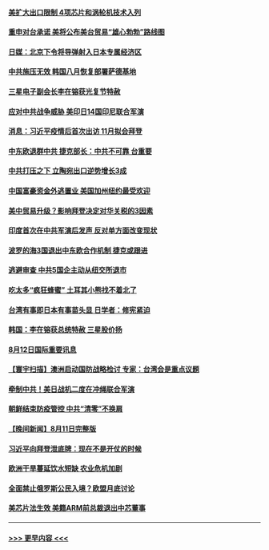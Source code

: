 #### [美扩大出口限制 4项芯片和涡轮机技术入列](../pages/prog202/a103501093.md?t=08130701) 
#### [重申对台承诺 美将公布美台贸易“雄心勃勃”路线图](../pages/prog202/a103501052.md?t=08130701) 
#### [日媒：北京下令将导弹射入日本专属经济区](../pages/prog202/a103501055.md?t=08130701) 
#### [中共施压无效 韩国八月恢复部署萨德基地](../pages/prog202/a103500962.md?t=08130701) 
#### [三星电子副会长李在镕获光复节特赦](../pages/prog202/a103500959.md?t=08130701) 
#### [应对中共战争威胁 美印日14国印尼联合军演](../pages/prog202/a103500987.md?t=08130701) 
#### [消息：习近平疫情后首次出访 11月拟会拜登](../pages/prog202/a103500933.md?t=08130701) 
#### [中东欧退群中共 捷克部长：中共不可靠 台重要](../pages/prog202/a103500970.md?t=08130701) 
#### [中共打压之下 立陶宛出口逆势增长3成](../pages/prog202/a103500943.md?t=08130701) 
#### [中国富豪资金外逃置业 美国加州纽约最受欢迎](../pages/prog202/a103500922.md?t=08130701) 
#### [美中贸易升级？影响拜登决定对华关税的3因素](../pages/prog202/a103500838.md?t=08130701) 
#### [印度首次在中共军演后发声 反对单方面改变现状](../pages/prog202/a103500809.md?t=08130701) 
#### [波罗的海3国退出中东欧合作机制 捷克或跟进](../pages/prog202/a103500787.md?t=08130701) 
#### [逃避审查 中共5国企主动从纽交所退市](../pages/prog202/a103500782.md?t=08130701) 
#### [吃太多“疯狂蜂蜜” 土耳其小熊找不着北了](../pages/prog202/a103500697.md?t=08130701) 
#### [台湾有事即日本有事苗头显 日学者：修宪紧迫](../pages/prog202/a103500680.md?t=08130701) 
#### [韩国：李在镕获总统特赦 三星股价扬](../pages/prog202/a103500667.md?t=08130701) 
#### [8月12日国际重要讯息](../pages/prog202/a103500665.md?t=08130701) 
#### [【寰宇扫描】澳洲启动国防战略检讨 专家：台湾会是重点议题](../pages/prog202/a103500518.md?t=08130701) 
#### [牵制中共！美日战机二度在冲绳联合军演](../pages/prog202/a103500509.md?t=08130701) 
#### [朝鲜结束防疫管控 中共“清零”不换肩](../pages/prog202/a103500499.md?t=08130701) 
#### [【晚间新闻】8月11日完整版](../pages/prog202/a103500478.md?t=08130701) 
#### [习近平向拜登泄底牌：现在不是开仗的时候](../pages/prog202/a103500450.md?t=08130701) 
#### [欧洲干旱蔓延饮水短缺 农业危机加剧](../pages/prog202/a103500332.md?t=08130701) 
#### [全面禁止俄罗斯公民入境？欧盟月底讨论](../pages/prog202/a103500354.md?t=08130701) 
#### [美芯片法生效 美籍ARM前总裁退出中芯董事](../pages/prog202/a103500190.md?t=08130701) 

----
#### [ >>> 更早内容 <<< ](../indexes/prog202-earlier.md)
